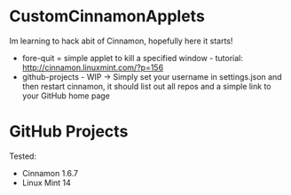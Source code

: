 CustomCinnamonApplets
=====================

Im learning to hack abit of Cinnamon, hopefully here it starts!

* fore-quit = simple applet to kill a specified window - tutorial: http://cinnamon.linuxmint.com/?p=156
* github-projects - WIP -> Simply set your username in settings.json and then restart cinnamon, it should list out all repos and a simple link to your GitHub home page


# GitHub Projects
Tested:
* Cinnamon 1.6.7
* Linux Mint 14
